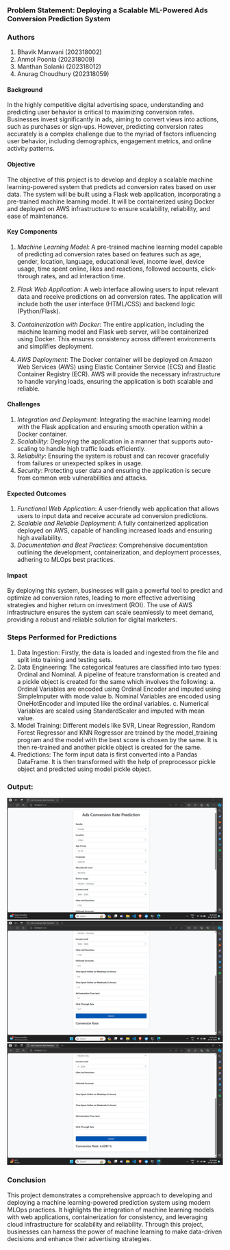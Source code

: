 ### Problem Statement: Deploying a Scalable ML-Powered Ads Conversion Prediction System

### Authors
1. Bhavik Manwani (202318002)
2. Anmol Poonia (202318009)
3. Manthan Solanki (202318012)
4. Anurag Choudhury (202318059)

#### Background

In the highly competitive digital advertising space, understanding and predicting user behavior is critical to maximizing conversion rates. Businesses invest significantly in ads, aiming to convert views into actions, such as purchases or sign-ups. However, predicting conversion rates accurately is a complex challenge due to the myriad of factors influencing user behavior, including demographics, engagement metrics, and online activity patterns.

#### Objective

The objective of this project is to develop and deploy a scalable machine learning-powered system that predicts ad conversion rates based on user data. The system will be built using a Flask web application, incorporating a pre-trained machine learning model. It will be containerized using Docker and deployed on AWS infrastructure to ensure scalability, reliability, and ease of maintenance.

#### Key Components

1. *Machine Learning Model*: A pre-trained machine learning model capable of predicting ad conversion rates based on features such as age, gender, location, language, educational level, income level, device usage, time spent online, likes and reactions, followed accounts, click-through rates, and ad interaction time.

2. *Flask Web Application*: A web interface allowing users to input relevant data and receive predictions on ad conversion rates. The application will include both the user interface (HTML/CSS) and backend logic (Python/Flask).

3. *Containerization with Docker*: The entire application, including the machine learning model and Flask web server, will be containerized using Docker. This ensures consistency across different environments and simplifies deployment.

4. *AWS Deployment*: The Docker container will be deployed on Amazon Web Services (AWS) using Elastic Container Service (ECS) and Elastic Container Registry (ECR). AWS will provide the necessary infrastructure to handle varying loads, ensuring the application is both scalable and reliable.

#### Challenges

1. *Integration and Deployment*: Integrating the machine learning model with the Flask application and ensuring smooth operation within a Docker container.
2. *Scalability*: Deploying the application in a manner that supports auto-scaling to handle high traffic loads efficiently.
3. *Reliability*: Ensuring the system is robust and can recover gracefully from failures or unexpected spikes in usage.
4. *Security*: Protecting user data and ensuring the application is secure from common web vulnerabilities and attacks.

#### Expected Outcomes

1. *Functional Web Application*: A user-friendly web application that allows users to input data and receive accurate ad conversion predictions.
2. *Scalable and Reliable Deployment*: A fully containerized application deployed on AWS, capable of handling increased loads and ensuring high availability.
3. *Documentation and Best Practices*: Comprehensive documentation outlining the development, containerization, and deployment processes, adhering to MLOps best practices.

#### Impact

By deploying this system, businesses will gain a powerful tool to predict and optimize ad conversion rates, leading to more effective advertising strategies and higher return on investment (ROI). The use of AWS infrastructure ensures the system can scale seamlessly to meet demand, providing a robust and reliable solution for digital marketers.


### Steps Performed for Predictions

1. Data Ingestion:	Firstly, the data is loaded and ingested from the file and split into training and testing sets.
2. Data Engineering:    The categorical features are classified into two types: Ordinal and Nominal. A pipeline of feature transformation is created and a pickle object is created for the same which involves the following:
a. Ordinal Variables are encoded using Ordinal Encoder and imputed using SimpleImputer with mode value
b. Nominal Variables are encoded using OneHotEncoder and imputed like the ordinal variables.
c. Numerical Variables are scaled using StandardScaler and imputed with mean value.
3. Model Training: 	Different models like SVR, Linear Regression, Random Forest Regressor and KNN Regressor are trained by the model_training program and the model with the best score is chosen by the same. It is then re-trained and another pickle object is created for the same.
4. Predictions:		The form input data is first converted into a Pandas DataFrame. It is then transformed with the help of preprocessor pickle object and predicted using model pickle object.

### Output: 

![Input](https://github.com/202318012/CTR/blob/main/Screenshot%20(264).png)
![Input](https://github.com/202318012/CTR/blob/main/Screenshot%20(266).png)
![Output](https://github.com/202318012/CTR/blob/main/Screenshot%20(267).png)

### Conclusion

This project demonstrates a comprehensive approach to developing and deploying a machine learning-powered prediction system using modern MLOps practices. It highlights the integration of machine learning models with web applications, containerization for consistency, and leveraging cloud infrastructure for scalability and reliability. Through this project, businesses can harness the power of machine learning to make data-driven decisions and enhance their advertising strategies.



